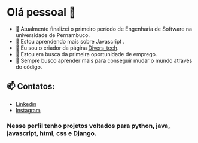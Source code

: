 # Olá pessoal 👋

- 🔭 Atualmente finalizei o primeiro período de Engenharia de Software na universidade de Pernambuco.
- 🌱 Estou aprendendo mais sobre Javascript .
- 👯 Eu sou o criador da página [Divers_tech](https://www.instagram.com/divers_tech/).
- 🤔 Estou em busca da primeira oportunidade de emprego.
- 💬 Sempre busco aprender mais para conseguir mudar o mundo através do código.
## 📫 Contatos:
- [Linkedin](https://www.linkedin.com/in/jos%C3%A9-ferreira-43a8071a1/)
- [Instagram](https://www.instagram.com/divers_tech/)

### Nesse perfil tenho projetos voltados para python, java, javascript, html, css e Django.

